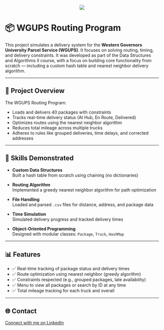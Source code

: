 <p align="center">
  <img src="https://github.com/user-attachments/assets/b5c4bec8-3605-475b-9039-3a0c22f2dcc9"
</p>


# 📦 WGUPS Routing Program

This project simulates a delivery system for the **Western Governors University Parcel Service (WGUPS)**. It focuses on solving routing, timing, and delivery constraints.
It was developed as part of the Data Structures and Algorithms II course, with a focus on building core functionality from scratch — including a custom hash table and nearest neighbor delivery algorithm.

---

## 🚀 Project Overview

The WGUPS Routing Program:

- Loads and delivers 40 packages with constraints
- Tracks real-time delivery status (At Hub, En Route, Delivered)
- Optimizes routes using the nearest neighbor algorithm
- Reduces total mileage across multiple trucks
- Adheres to rules like grouped deliveries, time delays, and corrected addresses

---

## 🧠 Skills Demonstrated

- **Custom Data Structures**  
  Built a hash table from scratch using chaining (no dictionaries)

- **Routing Algorithm**  
  Implemented a greedy nearest neighbor algorithm for path optimization

- **File Handling**  
  Loaded and parsed `.csv` files for distance, address, and package data

- **Time Simulation**  
  Simulated delivery progress and tracked delivery times

- **Object-Oriented Programming**  
  Designed with modular classes: `Package`, `Truck`, `HashMap`

---

## 📊 Features

- ✅ Real-time tracking of package status and delivery times
- ✅ Route optimization using nearest neighbor (greedy algorithm)
- ✅ Constraints respected (e.g., grouped packages, late availability)
- ✅ Menu to view all packages or search by ID at any time
- ✅ Total mileage tracking for each truck and overall

---
## 🌐 Contact<br/>
[Connect with me on LinkedIn](https://www.linkedin.com/in/brittany-mcguire-59553a338/)
